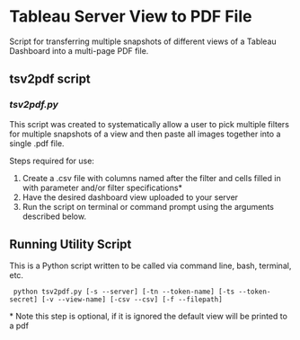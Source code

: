 # Tableau Server View to PDF File

Script for transferring multiple snapshots of different views of a Tableau Dashboard into a multi-page PDF file.

## tsv2pdf script

### *tsv2pdf.py*

This script was created to systematically allow a user to pick multiple filters for multiple snapshots of a view and then paste all images together into a single .pdf file.

Steps required for use:

1.	Create a .csv file with columns named after the filter and cells filled in with parameter and/or filter specifications*
2.  Have the desired dashboard view uploaded to your server
2.	Run the script on terminal or command prompt using the arguments described below.

## Running Utility Script

This is a Python script written to be called via command line, bash, terminal, etc. 

     python tsv2pdf.py [-s --server] [-tn --token-name] [-ts --token-secret] [-v --view-name] [-csv --csv] [-f --filepath]

\* Note this step is optional, if it is ignored the default view will be printed to a pdf
